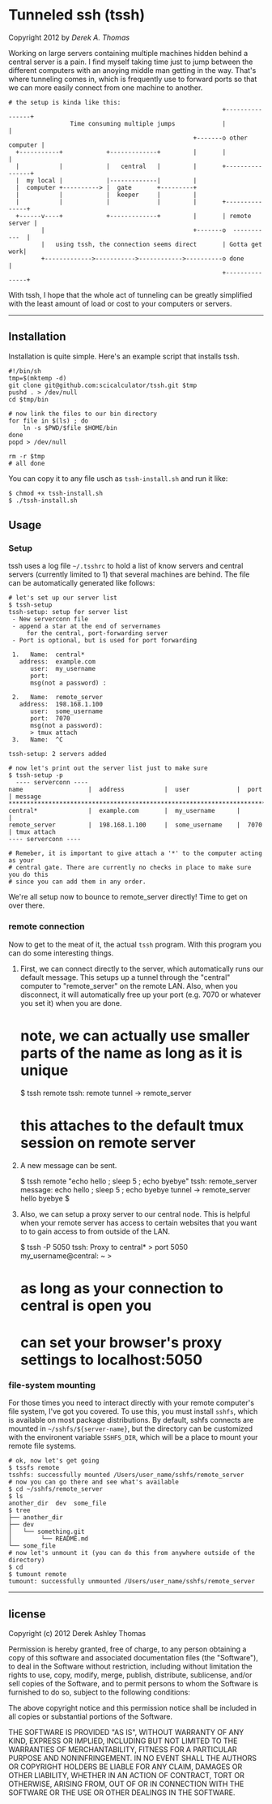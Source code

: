 # Tunneled ssh (tssh)
Copyright 2012 by *Derek A. Thomas*

Working on large servers containing multiple machines hidden behind a
central server is a pain. I find myself taking time just to jump between
the different computers with an anoying middle man getting in the way.
That's where tunneling comes in, which is frequently use to forward
ports so that we can more easily connect from one machine to another.

    # the setup is kinda like this:
                                                               +----------------+
                     Time consuming multiple jumps             |                |
                                                       +-------o other computer |
      +-----------+            +-------------+         |       |                |
      |           |            |   central   |         |       +----------------+
      |  my local |            |-------------|         |
      |  computer +----------> |  gate       +---------+
      |           |            |  keeper     |         |
      |           |            |             |         |       +---------------+
      +------v----+            +-------------+         |       | remote server |
             |                                         +-------o  -----------  |
             |   using tssh, the connection seems direct       | Gotta get work|
             +------------->----------->------------>----------o done          |
                                                               +---------------+

With tssh, I hope that the whole act of tunneling can be greatly
simplified with the least amount of load or cost to your computers or
servers.

* * * * * * * * * * * * * * * * * * * * * * * * * * * * * * 

## Installation

Installation is quite simple. Here's an example script that installs tssh.

    #!/bin/sh
    tmp=$(mktemp -d)
    git clone git@github.com:scicalculator/tssh.git $tmp
    pushd . > /dev/null
    cd $tmp/bin

    # now link the files to our bin directory
    for file in $(ls) ; do
        ln -s $PWD/$file $HOME/bin
    done
    popd > /dev/null

    rm -r $tmp
    # all done

You can copy it to any file usch as `tssh-install.sh` and run it like:

    $ chmod +x tssh-install.sh
    $ ./tssh-install.sh

## Usage

### Setup 

tssh uses a log file `~/.tsshrc` to hold a list of know servers and central
servers (currently limited to 1) that several machines are behind. The file can
be automatically generated like follows:
    
    # let's set up our server list
    $ tssh-setup
    tssh-setup: setup for server list
     - New serverconn file
     - append a star at the end of servernames
         for the central, port-forwarding server
     - Port is optional, but is used for port forwarding

     1.   Name:  central*
       address:  example.com
          user:  my_username
          port:
          msg(not a password) :

     2.   Name:  remote_server
       address:  198.168.1.100
          user:  some_username
          port:  7070
          msg(not a password):
          > tmux attach
     3.   Name:  ^C
     
    tssh-setup: 2 servers added

    # now let's print out the server list just to make sure
    $ tssh-setup -p
      ---- serverconn ----
    name                  |  address           |  user             |  port | message
    ********************************************************************************
    central*              |  example.com       |  my_username      |       | 
    remote_server         |  198.168.1.100     |  some_username    |  7070 | tmux attach
    ---- serverconn ----

    # Remeber, it is important to give attach a '*' to the computer acting as your
    # central gate. There are currently no checks in place to make sure you do this
    # since you can add them in any order. 

We're all setup now to bounce to remote_server directly! Time to get on
over there.

### remote connection

Now to get to the meat of it, the actual `tssh` program. With this
program you can do some interesting things.

  1. First, we can connect directly to the server, which automatically
  runs our default message. This setups up a tunnel through the
  "central" computer to "remote_server" on the remote LAN. Also, when
  you disconnect, it will automatically free up your port (e.g. 7070 or
  whatever you set it) when you are done.

        # note, we can actually use smaller parts of the name as long as it is unique
        $ tssh remote
        tssh: remote
            tunnel -> remote_server
        # this attaches to the default tmux session on remote server

  2. A new message can be sent.

        $ tssh remote "echo hello ; sleep 5 ; echo byebye"
        tssh: remote_server
            message: echo hello ; sleep 5 ; echo byebye
            tunnel -> remote_server
        hello
        byebye
        $


  3. Also, we can setup a proxy server to our central node. This is
  helpful when your remote server has access to certain websites that
  you want to to gain access to from outside of the LAN.

        $ tssh -P 5050
        tssh: Proxy to central* > port 5050
        my_username@central: ~ > 
        # as long as your connection to central is open you 
        # can set your browser's proxy settings to localhost:5050 

### file-system mounting

For those times you need to interact directly with your remote computer's file
system, I've got you covered. To use this, you must install `sshfs`, which is
available on most package distributions. By default, sshfs connects are mounted
in `~/sshfs/${server-name}`, but the directory can be customized with the
environent variable `SSHFS_DIR`, which will be a place to mount your remote
file systems.

    # ok, now let's get going
    $ tssfs remote
    tsshfs: successfully mounted /Users/user_name/sshfs/remote_server
    # now you can go there and see what's available
    $ cd ~/sshfs/remote_server
    $ ls
    another_dir  dev  some_file
    $ tree
    ├── another_dir
    ├── dev
    │   └── something.git
    │        └── README.md
    └── some_file
    # now let's unmount it (you can do this from anywhere outside of the directory)
    $ cd
    $ tumount remote
    tumount: successfully unmounted /Users/user_name/sshfs/remote_server

* * * * * * * * * * * * * * * * * * * * * * * * * * * * * * 

## license 

Copyright (c) 2012 Derek Ashley Thomas

Permission is hereby granted, free of charge, to any person obtaining a copy
of this software and associated documentation files (the "Software"), to deal
in the Software without restriction, including without limitation the rights
to use, copy, modify, merge, publish, distribute, sublicense, and/or sell
copies of the Software, and to permit persons to whom the Software is
furnished to do so, subject to the following conditions:

The above copyright notice and this permission notice shall be included in
all copies or substantial portions of the Software.

THE SOFTWARE IS PROVIDED "AS IS", WITHOUT WARRANTY OF ANY KIND, EXPRESS OR
IMPLIED, INCLUDING BUT NOT LIMITED TO THE WARRANTIES OF MERCHANTABILITY,
FITNESS FOR A PARTICULAR PURPOSE AND NONINFRINGEMENT. IN NO EVENT SHALL THE
AUTHORS OR COPYRIGHT HOLDERS BE LIABLE FOR ANY CLAIM, DAMAGES OR OTHER
LIABILITY, WHETHER IN AN ACTION OF CONTRACT, TORT OR OTHERWISE, ARISING FROM,
OUT OF OR IN CONNECTION WITH THE SOFTWARE OR THE USE OR OTHER DEALINGS IN
THE SOFTWARE.
